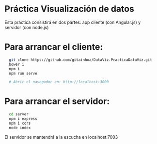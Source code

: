 # Práctica Visualización de datos
Esta práctica consistirá en dos partes: app cliente (con Angular.js) y servidor (con node.js)

# Para arrancar el cliente:

```bash
  git clone https://github.com/gitainhoa/DataViz.PracticaDataViz.git
  bower i
  npm i
  npm run serve

  # Abrir el navegador en: http://localhost:3000
```

# Para arrancar el servidor:

```bash
  cd server
  npm i express
  npm i cors
  node index
```

El servidor se mantendrá a la escucha en localhost:7003
